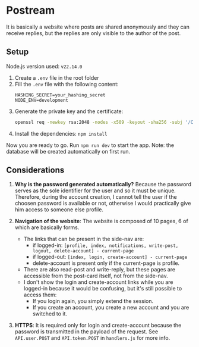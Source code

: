 # Postream
It is basically a website where posts are shared anonymously and they can receive replies,
but the replies are only visible to the author of the post. 

## Setup
Node.js version used: `v22.14.0`

1) Create a `.env` file in the root folder
2) Fill the `.env` file with the following content:
    ```.env
    HASHING_SECRET=your_hashing_secret
    NODE_ENV=development
    ```
3) Generate the private key and the certificate:
    ```sh
    openssl req -newkey rsa:2048 -nodes -x509 -keyout -sha256 -subj '/CN=localhost' private-key.pem -out certificate.pem
    ```
4) Install the dependencies: `npm install`

Now you are ready to go. Run `npm run dev` to start the app.
Note: the database will be created automatically on first run.

## Considerations
1) **Why is the password generated automatically?**
    Because the password serves as the sole identifier for the user and so it must be unique.
    Therefore, during the account creation, I cannot tell the user if the choosen password is available or not, otherwise I would practically give him access to someone else profile.

2) **Navigation of the website**:
    The website is composed of 10 pages, 6 of which are basically forms.
    * The links that can be present in the side-nav are: 
        * if logged-in: 
            `[profile, index, notifications, write-post, logout, delete-account] - current-page`
        * if logged-out: 
            `[index, login, create-account] - current-page`
        * delete-account is present only if the current-page is profile.
    * There are also read-post and write-reply, but these pages are accessible from the post-card itself, not from the side-nav.
    * I don't show the login and create-account links while you are logged-in because it would be confusing, but it's still possible to access them:
        * If you login again, you simply extend the session.
        * If you create an account, you create a new account and you are switched to it.

3) **HTTPS**:
It is required only for login and create-account because the password is transmitted in the payload of the request. See `API.user.POST` and `API.token.POST` in `handlers.js` for more info.

